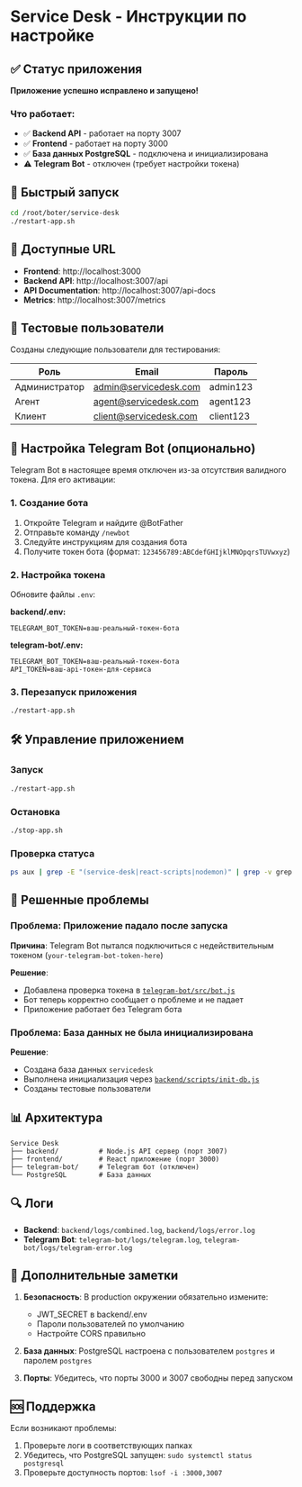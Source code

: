 # Service Desk - Инструкции по настройке

## ✅ Статус приложения

**Приложение успешно исправлено и запущено!**

### Что работает:
- ✅ **Backend API** - работает на порту 3007
- ✅ **Frontend** - работает на порту 3000  
- ✅ **База данных PostgreSQL** - подключена и инициализирована
- ⚠️ **Telegram Bot** - отключен (требует настройки токена)

## 🚀 Быстрый запуск

```bash
cd /root/boter/service-desk
./restart-app.sh
```

## 🔗 Доступные URL

- **Frontend**: http://localhost:3000
- **Backend API**: http://localhost:3007/api
- **API Documentation**: http://localhost:3007/api-docs
- **Metrics**: http://localhost:3007/metrics

## 👥 Тестовые пользователи

Созданы следующие пользователи для тестирования:

| Роль | Email | Пароль |
|------|-------|--------|
| Администратор | admin@servicedesk.com | admin123 |
| Агент | agent@servicedesk.com | agent123 |
| Клиент | client@servicedesk.com | client123 |

## 🤖 Настройка Telegram Bot (опционально)

Telegram Bot в настоящее время отключен из-за отсутствия валидного токена. Для его активации:

### 1. Создание бота
1. Откройте Telegram и найдите @BotFather
2. Отправьте команду `/newbot`
3. Следуйте инструкциям для создания бота
4. Получите токен бота (формат: `123456789:ABCdefGHIjklMNOpqrsTUVwxyz`)

### 2. Настройка токена
Обновите файлы `.env`:

**backend/.env:**
```env
TELEGRAM_BOT_TOKEN=ваш-реальный-токен-бота
```

**telegram-bot/.env:**
```env
TELEGRAM_BOT_TOKEN=ваш-реальный-токен-бота
API_TOKEN=ваш-api-токен-для-сервиса
```

### 3. Перезапуск приложения
```bash
./restart-app.sh
```

## 🛠️ Управление приложением

### Запуск
```bash
./restart-app.sh
```

### Остановка
```bash
./stop-app.sh
```

### Проверка статуса
```bash
ps aux | grep -E "(service-desk|react-scripts|nodemon)" | grep -v grep
```

## 🔧 Решенные проблемы

### Проблема: Приложение падало после запуска
**Причина**: Telegram Bot пытался подключиться с недействительным токеном (`your-telegram-bot-token-here`)

**Решение**: 
- Добавлена проверка токена в [`telegram-bot/src/bot.js`](boter/service-desk/telegram-bot/src/bot.js:20)
- Бот теперь корректно сообщает о проблеме и не падает
- Приложение работает без Telegram бота

### Проблема: База данных не была инициализирована
**Решение**: 
- Создана база данных `servicedesk`
- Выполнена инициализация через [`backend/scripts/init-db.js`](boter/service-desk/backend/scripts/init-db.js)
- Созданы тестовые пользователи

## 📊 Архитектура

```
Service Desk
├── backend/          # Node.js API сервер (порт 3007)
├── frontend/         # React приложение (порт 3000)
├── telegram-bot/     # Telegram бот (отключен)
└── PostgreSQL        # База данных
```

## 🔍 Логи

- **Backend**: `backend/logs/combined.log`, `backend/logs/error.log`
- **Telegram Bot**: `telegram-bot/logs/telegram.log`, `telegram-bot/logs/telegram-error.log`

## 📝 Дополнительные заметки

1. **Безопасность**: В production окружении обязательно измените:
   - JWT_SECRET в backend/.env
   - Пароли пользователей по умолчанию
   - Настройте CORS правильно

2. **База данных**: PostgreSQL настроена с пользователем `postgres` и паролем `postgres`

3. **Порты**: Убедитесь, что порты 3000 и 3007 свободны перед запуском

## 🆘 Поддержка

Если возникают проблемы:
1. Проверьте логи в соответствующих папках
2. Убедитесь, что PostgreSQL запущен: `sudo systemctl status postgresql`
3. Проверьте доступность портов: `lsof -i :3000,3007`